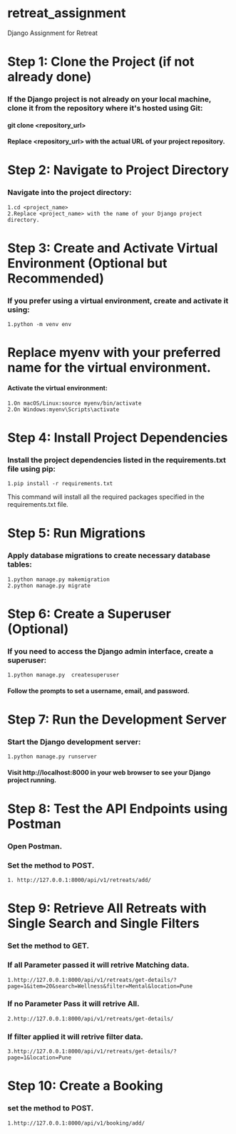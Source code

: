 # retreat_assignment
Django Assignment for Retreat

# Step 1: Clone the Project (if not already done)
### If the Django project is not already on your local machine, clone it from the repository where it's hosted using Git:

#### git clone <repository_url>
#### Replace <repository_url> with the actual URL of your project repository.

# Step 2: Navigate to Project Directory
### Navigate into the project directory:

    1.cd <project_name>
    2.Replace <project_name> with the name of your Django project directory.

# Step 3: Create and Activate Virtual Environment (Optional but Recommended)
### If you prefer using a virtual environment, create and activate it using:
    1.python -m venv env

# Replace myenv with your preferred name for the virtual environment.
#### Activate the virtual environment:
    1.On macOS/Linux:source myenv/bin/activate
    2.On Windows:myenv\Scripts\activate

# Step 4: Install Project Dependencies
### Install the project dependencies listed in the requirements.txt file using pip:
    1.pip install -r requirements.txt
This command will install all the required packages specified in the requirements.txt file.


# Step 5: Run Migrations
### Apply database migrations to create necessary database tables: 
    1.python manage.py makemigration
    2.python manage.py migrate


# Step 6: Create a Superuser (Optional)
### If you need to access the Django admin interface, create a superuser: 
    1.python manage.py  createsuperuser
#### Follow the prompts to set a username, email, and password.

# Step 7: Run the Development Server
### Start the Django development server: 
    1.python manage.py runserver

#### Visit http://localhost:8000 in your web browser to see your Django project running.

# Step 8: Test the API Endpoints using Postman
### Open Postman. ###
### Set the method to POST. ###
    1. http://127.0.0.1:8000/api/v1/retreats/add/

# Step 9: Retrieve All Retreats with Single Search and Single Filters
### Set the method to GET. ###
### If all Parameter passed it will retrive Matching data. ###
    1.http://127.0.0.1:8000/api/v1/retreats/get-details/?page=1&item=20&search=Wellness&filter=Mental&location=Pune
### If no Parameter Pass it will retrive All. ###
    2.http://127.0.0.1:8000/api/v1/retreats/get-details/
### If filter applied it will retrive filter data. ###
    3.http://127.0.0.1:8000/api/v1/retreats/get-details/?page=1&location=Pune
    
# Step 10: Create a Booking
### set the method to POST. ###

    1.http://127.0.0.1:8000/api/v1/booking/add/

